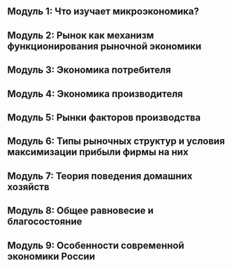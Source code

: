 ## Модуль 1:  Что изучает микроэкономика?
## Модуль 2: Рынок как механизм функционирования рыночной экономики
## Модуль 3: Экономика потребителя
## Модуль 4: Экономика производителя
## Модуль 5: Рынки факторов производства
## Модуль 6: Типы рыночных структур и условия максимизации прибыли фирмы на них 
## Модуль 7: Теория поведения домашних хозяйств
## Модуль 8: Общее равновесие и благосостояние 
## Модуль 9: Особенности современной экономики России
